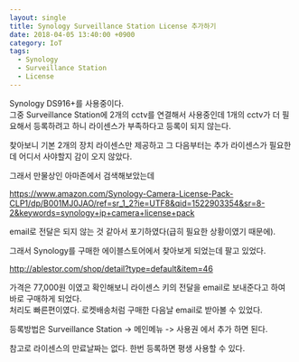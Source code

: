 ```yaml
---
layout: single
title: Synology Surveillance Station License 추가하기
date: 2018-04-05 13:40:00 +0900
category: IoT
tags:
  - Synology
  - Surveillance Station
  - License
---
```


Synology DS916+를 사용중이다.  
그중 Surveillance Station에 2개의 cctv를 연결해서 사용중인데 1개의 cctv가 더 필요해서 등록하려고 하니 라이센스가 부족하다고 등록이 되지 않는다.

찾아보니 기본 2개의 장치 라이센스만 제공하고 그 다음부터는 추가 라이센스가 필요한데 어디서 사야할지 감이 오지 않았다.

그래서 만물상인 아마존에서 검색해보았는데

<https://www.amazon.com/Synology-Camera-License-Pack-CLP1/dp/B001MJ0JAO/ref=sr_1_2?ie=UTF8&qid=1522903354&sr=8-2&keywords=synology+ip+camera+license+pack>

email로 전달은 되지 않는 것 같아서 포기하였다(급히 필요한 상황이였기 때문에).

그래서 Synology를 구매한 에이블스토어에서 찾아보게 되었는데 팔고 있었다.

<http://ablestor.com/shop/detail?type=default&item=46>

가격은 77,000원 이였고 확인해보니 라이센스 키의 전달을 email로 보내준다고 하여 바로 구매하게 되었다.  
처리도 빠른편이였다. 로켓배송처럼 구매한 다음날 email로 받아볼 수 있었다.

등록방법은 Surveillance Station -> 메인메뉴 -> 사용권 에서 추가 하면 된다.

참고로 라이센스의 만료날짜는 없다. 한번 등록하면 평생 사용할 수 있다.
